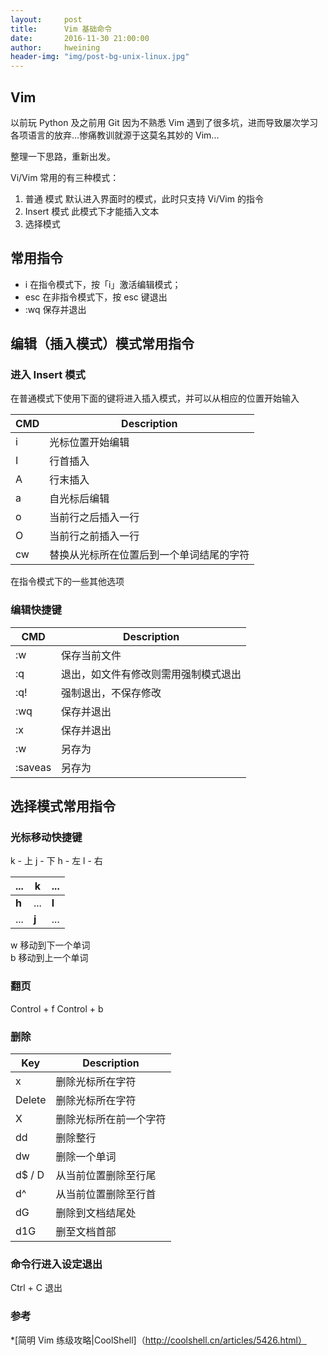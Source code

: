 ```yaml
---
layout:     post
title:      Vim 基础命令
date:       2016-11-30 21:00:00
author:     hweining
header-img: "img/post-bg-unix-linux.jpg"
---
```


## Vim
以前玩 Python 及之前用 Git 因为不熟悉 Vim 遇到了很多坑，进而导致屡次学习各项语言的放弃...惨痛教训就源于这莫名其妙的 Vim...

整理一下思路，重新出发。

Vi/Vim 常用的有三种模式：

1. 普通 模式 默认进入界面时的模式，此时只支持 Vi/Vim 的指令
2. Insert 模式 此模式下才能插入文本
3. 选择模式

## 常用指令

* i 在指令模式下，按「i」激活编辑模式；
* esc 在非指令模式下，按 esc 键退出
* :wq 保存并退出

## 编辑（插入模式）模式常用指令


### 进入 Insert 模式

在普通模式下使用下面的键将进入插入模式，并可以从相应的位置开始输入

| CMD | Description |
|---|---|
| i | 光标位置开始编辑 |
| I | 行首插入 |
| A | 行末插入 |
| a | 自光标后编辑 |
| o | 当前行之后插入一行 |
| O | 当前行之前插入一行 |
| cw | 替换从光标所在位置后到一个单词结尾的字符 |


在指令模式下的一些其他选项



### 编辑快捷键

| CMD | Description |
|---|---|
| :w | 保存当前文件 |
| :q | 退出，如文件有修改则需用强制模式退出 |
| :q! | 强制退出，不保存修改 |
| :wq | 保存并退出 |
| :x | 保存并退出 |
| :w <path> | 另存为 |
| :saveas <path> | 另存为 |




## 选择模式常用指令

### 光标移动快捷键

k - 上 j - 下  h - 左 l - 右

|...|**k**|...|
|---|---|---|
|**h**|...|**l**|
|...|**j**|...|

w  移动到下一个单词  
b  移动到上一个单词

### 翻页


Control + f
Control + b

### 删除

| Key | Description |
|---|---|
| x | 删除光标所在字符 |
| Delete | 删除光标所在字符 |
| X | 删除光标所在前一个字符 |
| dd	| 删除整行 |
| dw	| 删除一个单词 |
| d$ / D |	从当前位置删除至行尾 |
| d^	| 从当前位置删除至行首 |
| dG	| 删除到文档结尾处 |
| d1G | 删至文档首部 |


### 命令行进入设定退出

Ctrl + C 退出

### 参考
*[简明 Vim 练级攻略|CoolShell]（http://coolshell.cn/articles/5426.html）


